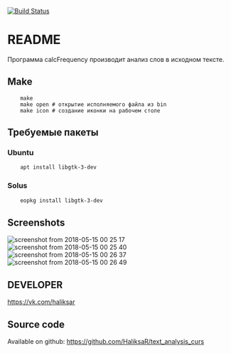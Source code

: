 [![Build Status](https://travis-ci.org/HaliksaR/text_analysis_curs.svg?branch=master)](https://travis-ci.org/HaliksaR/text_analysis_curs)

# README
Программа calcFrequency производит анализ слов в исходном тексте. 
## Make 
```make
    make
    make open # открытие исполняемого файла из bin
    make icon # создание иконки на рабочем столе
```
## Требуемые пакеты
### Ubuntu

```bash
    apt install libgtk-3-dev
```
### Solus 

```bash
    eopkg install libgtk-3-dev
```
## Screenshots

![screenshot from 2018-05-15 00 25 17](https://user-images.githubusercontent.com/35256960/40013144-e70e1cd0-57d6-11e8-8132-b3b1b1b679c1.png)
![screenshot from 2018-05-15 00 25 40](https://user-images.githubusercontent.com/35256960/40013145-e7375e1a-57d6-11e8-8c48-d42e0e8f83a0.png)
![screenshot from 2018-05-15 00 26 37](https://user-images.githubusercontent.com/35256960/40013146-e7695898-57d6-11e8-9731-395f4ec02a20.png)
![screenshot from 2018-05-15 00 26 49](https://user-images.githubusercontent.com/35256960/40013150-e7d47e84-57d6-11e8-94f5-d3aabd21f5f4.png)



## DEVELOPER
https://vk.com/haliksar
## Source code
Available on github: https://github.com/HaliksaR/text_analysis_curs
